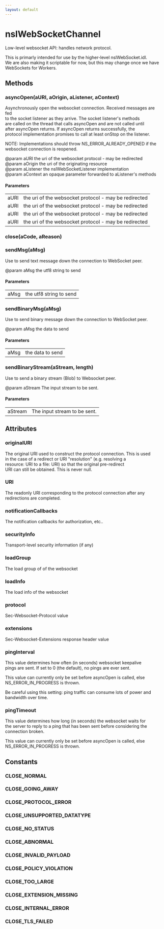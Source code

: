 ```yaml
---
layout: default
---
```


# nsIWebSocketChannel #
  
Low-level websocket API: handles network protocol.    
  
This is primarly intended for use by the higher-level nsIWebSocket.idl.  
We are also making it scriptable for now, but this may change once we have  
WebSockets for Workers.  
  

## Methods ##

### asyncOpen(aURI, aOrigin, aListener, aContext) ###
  
Asynchronously open the websocket connection.  Received messages are fed  
to the socket listener as they arrive.  The socket listener's methods  
are called on the thread that calls asyncOpen and are not called until  
after asyncOpen returns.  If asyncOpen returns successfully, the  
protocol implementation promises to call at least onStop on the listener.  
  
NOTE: Implementations should throw NS_ERROR_ALREADY_OPENED if the  
websocket connection is reopened.  
  
@param aURI the uri of the websocket protocol - may be redirected  
@param aOrigin the uri of the originating resource  
@param aListener the nsIWebSocketListener implementation  
@param aContext an opaque parameter forwarded to aListener's methods  
  

#### Parameters ####

<table>

<tr>
<td>aURI</td>
<td>the uri of the websocket protocol - may be redirected  
</td>
</tr>

<tr>
<td>aURI</td>
<td>the uri of the websocket protocol - may be redirected  
</td>
</tr>

<tr>
<td>aURI</td>
<td>the uri of the websocket protocol - may be redirected  
</td>
</tr>

<tr>
<td>aURI</td>
<td>the uri of the websocket protocol - may be redirected  
</td>
</tr>

</table>

### close(aCode, aReason) ###

### sendMsg(aMsg) ###
  
Use to send text message down the connection to WebSocket peer.  
  
@param aMsg the utf8 string to send  
  

#### Parameters ####

<table>

<tr>
<td>aMsg</td>
<td>the utf8 string to send  
</td>
</tr>

</table>

### sendBinaryMsg(aMsg) ###
  
Use to send binary message down the connection to WebSocket peer.  
  
@param aMsg the data to send  
  

#### Parameters ####

<table>

<tr>
<td>aMsg</td>
<td>the data to send  
</td>
</tr>

</table>

### sendBinaryStream(aStream, length) ###
   
Use to send a binary stream (Blob) to Websocket peer.  
  
@param aStream The input stream to be sent.    
  

#### Parameters ####

<table>

<tr>
<td>aStream</td>
<td>The input stream to be sent.    
</td>
</tr>

</table>

## Attributes ##

### originalURI ###
  
The original URI used to construct the protocol connection. This is used  
in the case of a redirect or URI "resolution" (e.g. resolving a  
resource: URI to a file: URI) so that the original pre-redirect  
URI can still be obtained.  This is never null.  
  

### URI ###
  
The readonly URI corresponding to the protocol connection after any  
redirections are completed.  
  

### notificationCallbacks ###
  
The notification callbacks for authorization, etc..  
  

### securityInfo ###
  
Transport-level security information (if any)  
  

### loadGroup ###
  
The load group of of the websocket  
  

### loadInfo ###
  
The load info of the websocket  
  

### protocol ###
  
Sec-Websocket-Protocol value  
  

### extensions ###
  
Sec-Websocket-Extensions response header value  
  

### pingInterval ###
  
This value determines how often (in seconds) websocket keepalive  
pings are sent.  If set to 0 (the default), no pings are ever sent.  
  
This value can currently only be set before asyncOpen is called, else   
NS_ERROR_IN_PROGRESS is thrown.  
  
Be careful using this setting: ping traffic can consume lots of power and  
bandwidth over time.  
  

### pingTimeout ###
  
This value determines how long (in seconds) the websocket waits for  
the server to reply to a ping that has been sent before considering the  
connection broken.  
  
This value can currently only be set before asyncOpen is called, else   
NS_ERROR_IN_PROGRESS is thrown.  
  

## Constants ##

### CLOSE_NORMAL ###

### CLOSE_GOING_AWAY ###

### CLOSE_PROTOCOL_ERROR ###

### CLOSE_UNSUPPORTED_DATATYPE ###

### CLOSE_NO_STATUS ###

### CLOSE_ABNORMAL ###

### CLOSE_INVALID_PAYLOAD ###

### CLOSE_POLICY_VIOLATION ###

### CLOSE_TOO_LARGE ###

### CLOSE_EXTENSION_MISSING ###

### CLOSE_INTERNAL_ERROR ###

### CLOSE_TLS_FAILED ###
